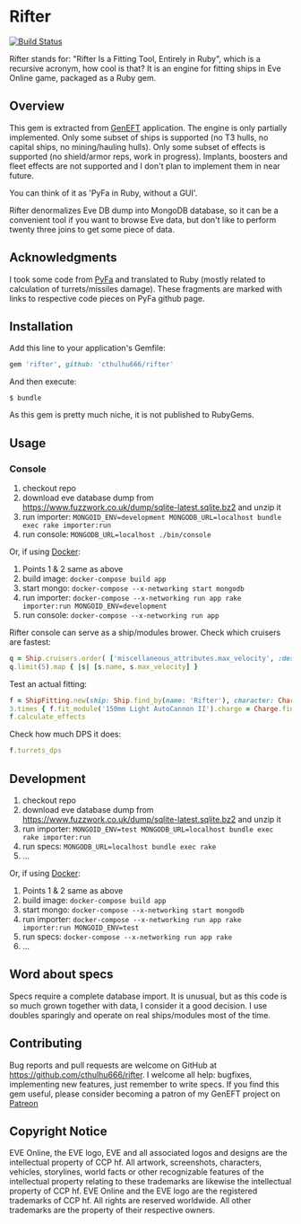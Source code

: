 # Rifter

[![Build Status](https://travis-ci.org/cthulhu666/rifter.svg?branch=master)](https://travis-ci.org/cthulhu666/rifter)

Rifter stands for: "Rifter Is a Fitting Tool, Entirely in Ruby", which is a recursive acronym, how cool is that?
It is an engine for fitting ships in Eve Online game, packaged as a Ruby gem.

## Overview

This gem is extracted from [GenEFT](https://geneft.com) application.
The engine is only partially implemented.
Only some subset of ships is supported (no T3 hulls, no capital ships, no mining/hauling hulls).
Only some subset of effects is supported (no shield/armor reps, work in progress).
Implants, boosters and fleet effects are not supported and I don't plan to implement them in near future.

You can think of it as 'PyFa in Ruby, without a GUI'.

Rifter denormalizes Eve DB dump into MongoDB database, so it can be a convenient tool if you want to browse Eve data, but don't like to perform twenty three joins to get some piece of data.

## Acknowledgments

I took some code from [PyFa](https://github.com/DarkFenX/Pyfa) and translated to Ruby
(mostly related to calculation of turrets/missiles damage).
These fragments are marked with links to respective code pieces on PyFa github page.

## Installation

Add this line to your application's Gemfile:

```ruby
gem 'rifter', github: 'cthulhu666/rifter'
```

And then execute:

    $ bundle

As this gem is pretty much niche, it is not published to RubyGems.

## Usage

### Console

1. checkout repo
2. download eve database dump from https://www.fuzzwork.co.uk/dump/sqlite-latest.sqlite.bz2 and unzip it
3. run importer: `MONGOID_ENV=development MONGODB_URL=localhost bundle exec rake importer:run`
4. run console: `MONGODB_URL=localhost ./bin/console`

Or, if using [Docker](https://www.docker.com/):

1. Points 1 & 2 same as above
3. build image: `docker-compose build app`
4. start mongo: `docker-compose --x-networking start mongodb`
5. run importer: `docker-compose --x-networking run app rake importer:run MONGOID_ENV=development`
6. run console: `docker-compose --x-networking run app`

Rifter console can serve as a ship/modules brower.
Check which cruisers are fastest:

```ruby
q = Ship.cruisers.order( ['miscellaneous_attributes.max_velocity', :desc] )
q.limit(5).map { |s| [s.name, s.max_velocity] }
```

Test an actual fitting:

```ruby
f = ShipFitting.new(ship: Ship.find_by(name: 'Rifter'), character: Character.perfect_skills_character)
3.times { f.fit_module('150mm Light AutoCannon II').charge = Charge.find_by(name: 'EMP S') }
f.calculate_effects
```

Check how much DPS it does:
```ruby
f.turrets_dps
```

## Development

1. checkout repo
2. download eve database dump from https://www.fuzzwork.co.uk/dump/sqlite-latest.sqlite.bz2 and unzip it
3. run importer: `MONGOID_ENV=test MONGODB_URL=localhost bundle exec rake importer:run`
4. run specs: `MONGODB_URL=localhost bundle exec rake`
5. ...

Or, if using [Docker](https://www.docker.com/):

1. Points 1 & 2 same as above
3. build image: `docker-compose build app`
4. start mongo: `docker-compose --x-networking start mongodb`
5. run importer: `docker-compose --x-networking run app rake importer:run MONGOID_ENV=test`
6. run specs: `docker-compose --x-networking run app rake`
7. ...

## Word about specs

Specs require a complete database import.
It is unusual, but as this code is so much grown together with data, I consider it a good decision.
I use doubles sparingly and operate on real ships/modules most of the time.

## Contributing

Bug reports and pull requests are welcome on GitHub at https://github.com/cthulhu666/rifter.
I welcome all help: bugfixes, implementing new features, just remember to write specs.
If you find this gem useful, please consider becoming a patron of my GenEFT project on [Patreon](https://www.patreon.com/geneft)

## Copyright Notice

EVE Online, the EVE logo, EVE and all associated logos and designs are the intellectual property of CCP hf.
All artwork, screenshots, characters, vehicles, storylines, world facts or other recognizable features
 of the intellectual property relating to these trademarks are likewise the intellectual property of CCP hf.
EVE Online and the EVE logo are the registered trademarks of CCP hf.
All rights are reserved worldwide. All other trademarks are the property of their respective owners.
